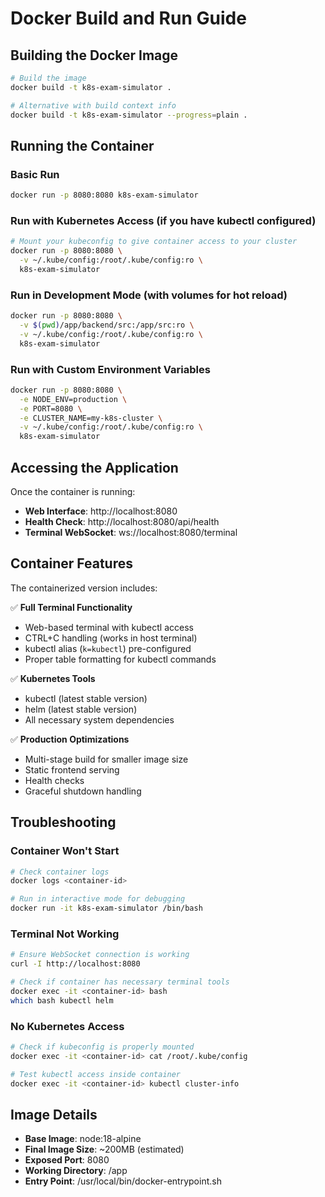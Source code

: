 # Docker Build and Run Guide

## Building the Docker Image

```bash
# Build the image
docker build -t k8s-exam-simulator .

# Alternative with build context info
docker build -t k8s-exam-simulator --progress=plain .
```

## Running the Container

### Basic Run
```bash
docker run -p 8080:8080 k8s-exam-simulator
```

### Run with Kubernetes Access (if you have kubectl configured)
```bash
# Mount your kubeconfig to give container access to your cluster
docker run -p 8080:8080 \
  -v ~/.kube/config:/root/.kube/config:ro \
  k8s-exam-simulator
```

### Run in Development Mode (with volumes for hot reload)
```bash
docker run -p 8080:8080 \
  -v $(pwd)/app/backend/src:/app/src:ro \
  -v ~/.kube/config:/root/.kube/config:ro \
  k8s-exam-simulator
```

### Run with Custom Environment Variables
```bash
docker run -p 8080:8080 \
  -e NODE_ENV=production \
  -e PORT=8080 \
  -e CLUSTER_NAME=my-k8s-cluster \
  -v ~/.kube/config:/root/.kube/config:ro \
  k8s-exam-simulator
```

## Accessing the Application

Once the container is running:

- **Web Interface**: http://localhost:8080
- **Health Check**: http://localhost:8080/api/health
- **Terminal WebSocket**: ws://localhost:8080/terminal

## Container Features

The containerized version includes:

✅ **Full Terminal Functionality**
- Web-based terminal with kubectl access
- CTRL+C handling (works in host terminal)
- kubectl alias (`k=kubectl`) pre-configured
- Proper table formatting for kubectl commands

✅ **Kubernetes Tools**
- kubectl (latest stable version)
- helm (latest stable version)
- All necessary system dependencies

✅ **Production Optimizations**
- Multi-stage build for smaller image size
- Static frontend serving
- Health checks
- Graceful shutdown handling

## Troubleshooting

### Container Won't Start
```bash
# Check container logs
docker logs <container-id>

# Run in interactive mode for debugging
docker run -it k8s-exam-simulator /bin/bash
```

### Terminal Not Working
```bash
# Ensure WebSocket connection is working
curl -I http://localhost:8080

# Check if container has necessary terminal tools
docker exec -it <container-id> bash
which bash kubectl helm
```

### No Kubernetes Access
```bash
# Check if kubeconfig is properly mounted
docker exec -it <container-id> cat /root/.kube/config

# Test kubectl access inside container
docker exec -it <container-id> kubectl cluster-info
```

## Image Details

- **Base Image**: node:18-alpine
- **Final Image Size**: ~200MB (estimated)
- **Exposed Port**: 8080
- **Working Directory**: /app
- **Entry Point**: /usr/local/bin/docker-entrypoint.sh